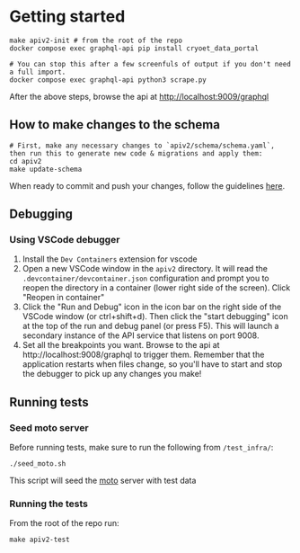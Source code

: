 # Getting started

```
make apiv2-init # from the root of the repo
docker compose exec graphql-api pip install cryoet_data_portal

# You can stop this after a few screenfuls of output if you don't need a full import.
docker compose exec graphql-api python3 scrape.py
```

After the above steps, browse the api at [http://localhost:9009/graphql](http://localhost:9009/graphql)

## How to make changes to the schema

```
# First, make any necessary changes to `apiv2/schema/schema.yaml`, then run this to generate new code & migrations and apply them:
cd apiv2
make update-schema
```

When ready to commit and push your changes, follow the guidelines [here](docs/deployment.md).

## Debugging

### Using VSCode debugger

1. Install the `Dev Containers` extension for vscode
2. Open a new VSCode window in the `apiv2` directory. It will read the `.devcontainer/devcontainer.json` configuration and prompt you to reopen the directory in a container (lower right side of the screen). Click "Reopen in container"
3. Click the "Run and Debug" icon in the icon bar on the right side of the VSCode window (or ctrl+shift+d). Then click the "start debugging" icon at the top of the run and debug panel (or press F5). This will launch a secondary instance of the API service that listens on port 9008.
4. Set all the breakpoints you want. Browse to the api at http://localhost:9008/graphql to trigger them. Remember that the application restarts when files change, so you'll have to start and stop the debugger to pick up any changes you make!

## Running tests

### Seed moto server

Before running tests, make sure to run the following from `/test_infra/`:

```
./seed_moto.sh
```

This script will seed the [moto](https://docs.getmoto.org/en/latest/index.html) server with test data

### Running the tests

From the root of the repo run:

```
make apiv2-test
```
